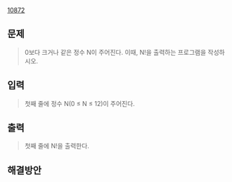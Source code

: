 [10872](https://www.acmicpc.net/problem/10872)

## 문제
> 0보다 크거나 같은 정수 N이 주어진다. 이때, N!을 출력하는 프로그램을 작성하시오.
## 입력
> 첫째 줄에 정수 N(0 ≤ N ≤ 12)이 주어진다.
## 출력
> 첫째 줄에 N!을 출력한다.

## 해결방안
